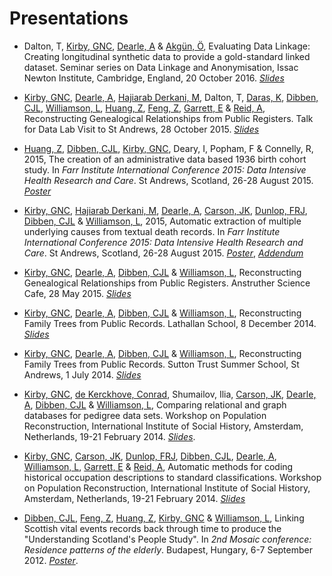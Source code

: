 # Presentations

* Dalton, T, [Kirby, GNC][1], [Dearle, A][2] & [Akgün, Ö][62], Evaluating Data Linkage: Creating longitudinal synthetic data to provide a gold-standard linked dataset. Seminar series on Data Linkage and Anonymisation, Issac Newton Institute, Cambridge, England, 20 October 2016. *[Slides][63]*

* [Kirby, GNC][1], [Dearle, A][2], [Hajiarab Derkani, M][3], Dalton, T, [Daras, K][4], [Dibben, CJL][5], [Williamson, L][6], [Huang, Z][7], [Feng, Z][8], [Garrett, E][9] & [Reid, A][10], Reconstructing Genealogical Relationships from Public Registers. Talk for Data Lab Visit to St Andrews, 28 October 2015. *[Slides][11]*

* [Huang, Z][12], [Dibben, CJL][13], [Kirby, GNC][14], Deary, I, Popham, F & Connelly, R, 2015, The creation of an administrative data based 1936 birth cohort study. In *Farr Institute International Conference 2015: Data Intensive Health Research and Care*. St Andrews, Scotland, 26-28 August 2015. *[Poster][15]*

* [Kirby, GNC][16], [Hajiarab Derkani, M][17], [Dearle, A][18], [Carson, JK][19], [Dunlop, FRJ][20], [Dibben, CJL][21] & [Williamson, L][22], 2015, Automatic extraction of multiple underlying causes from textual death records. In *Farr Institute International Conference 2015: Data Intensive Health Research and Care*. St Andrews, Scotland, 26-28 August 2015. *[Poster][23]*, *[Addendum][24]*

* [Kirby, GNC][25], [Dearle, A][26], [Dibben, CJL][27] & [Williamson, L][28], Reconstructing Genealogical Relationships from Public Registers. Anstruther Science Cafe, 28 May 2015. *[Slides][29]*

* [Kirby, GNC][30], [Dearle, A][31], [Dibben, CJL][32] & [Williamson, L][33], Reconstructing Family Trees from Public Records. Lathallan School, 8 December 2014. *[Slides][34]*

* [Kirby, GNC][35], [Dearle, A][36], [Dibben, CJL][37] & [Williamson, L][38], Reconstructing Family Trees from Public Records. Sutton Trust Summer School, St Andrews, 1 July 2014. *[Slides][39]*

* [Kirby, GNC][40], [de Kerckhove, Conrad][41], Shumailov, Ilia, [Carson, JK][42], [Dearle, A][43], [Dibben, CJL][44] & [Williamson, L][45], Comparing relational and graph databases for pedigree data sets. Workshop on Population Reconstruction, International Institute of Social History, Amsterdam, Netherlands, 19-21 February 2014. *[Slides][46]*.

* [Kirby, GNC][47], [Carson, JK][48], [Dunlop, FRJ][49], [Dibben, CJL][50], [Dearle, A][51], [Williamson, L][52], [Garrett, E][53] & [Reid, A][54], Automatic methods for coding historical occupation descriptions to standard classifications. Workshop on Population Reconstruction, International Institute of Social History, Amsterdam, Netherlands, 19-21 February 2014. *[Slides][55]*

* [Dibben, CJL][56], [Feng, Z][57], [Huang, Z][58], [Kirby, GNC][59] & [Williamson, L][60], Linking Scottish vital events records back through time to produce the \"Understanding Scotland\'s People Study\". In *2nd Mosaic conference: Residence patterns of the elderly*. Budapest, Hungary, 6-7 September 2012. *[Poster][61]*.

[1]:	https://risweb.st-andrews.ac.uk/portal/da/persons/graham-njal-cameron-kirby(4d01ed18-cde6-4dd6-9948-64451f43a1a7).html
[2]:	https://risweb.st-andrews.ac.uk/portal/da/persons/alan-dearle(2c185714-f33d-4d3a-9f98-9fe210cc3bdd).html
[3]:	http://masih.host.cs.st-andrews.ac.uk/
[4]:	http://sls.lscs.ac.uk/about/the-sls-team/dr-kostas-daras/
[5]:	https://risweb.st-andrews.ac.uk/portal/da/persons/christopher-john-lloyd-dibben(9361a0d3-e534-4772-9c37-0b744cc7a211).html
[6]:	https://risweb.st-andrews.ac.uk/portal/da/persons/lee-williamson(b3d25d36-0c89-48c4-ad99-d96829502488).html
[7]:	http://www.ed.ac.uk/schools-departments/geosciences/people?indv=3962&amp;cw_xml=person.html
[8]:	http://sls.lscs.ac.uk/about/the-sls-team/dr-zhiqiang-feng/
[9]:	http://www.geog.cam.ac.uk/people/garrett/
[10]:	http://www.geog.cam.ac.uk/people/reid/
[11]:	/files/data-lab-talk.pdf
[12]:	http://www.ed.ac.uk/schools-departments/geosciences/people?indv=3962&amp;cw_xml=person.html
[13]:	https://risweb.st-andrews.ac.uk/portal/da/persons/christopher-john-lloyd-dibben(9361a0d3-e534-4772-9c37-0b744cc7a211).html
[14]:	https://risweb.st-andrews.ac.uk/portal/da/persons/graham-njal-cameron-kirby(4d01ed18-cde6-4dd6-9948-64451f43a1a7).html
[15]:	/files/farr_poster_sls_cohort_2015.pdf
[16]:	https://risweb.st-andrews.ac.uk/portal/da/persons/graham-njal-cameron-kirby(4d01ed18-cde6-4dd6-9948-64451f43a1a7).html
[17]:	http://masih.host.cs.st-andrews.ac.uk/
[18]:	https://risweb.st-andrews.ac.uk/portal/da/persons/alan-dearle(2c185714-f33d-4d3a-9f98-9fe210cc3bdd).html
[19]:	https://risweb.st-andrews.ac.uk/portal/da/persons/jamie-kirk-carson(afa72717-3665-430a-91cc-10efe0fbff76).html
[20]:	https://risweb.st-andrews.ac.uk/portal/da/persons/fraser-robin-james-dunlop(5339ebb1-528c-4e15-ab7a-ba2c8c26bbc3).html
[21]:	https://risweb.st-andrews.ac.uk/portal/da/persons/christopher-john-lloyd-dibben(9361a0d3-e534-4772-9c37-0b744cc7a211).html
[22]:	https://risweb.st-andrews.ac.uk/portal/da/persons/lee-williamson(b3d25d36-0c89-48c4-ad99-d96829502488).html
[23]:	/files/farr_poster_2015.pdf
[24]:	/files/farr_poster_addendum_2015.pdf
[25]:	https://risweb.st-andrews.ac.uk/portal/da/persons/graham-njal-cameron-kirby(4d01ed18-cde6-4dd6-9948-64451f43a1a7).html
[26]:	https://risweb.st-andrews.ac.uk/portal/da/persons/alan-dearle(2c185714-f33d-4d3a-9f98-9fe210cc3bdd).html
[27]:	https://risweb.st-andrews.ac.uk/portal/da/persons/christopher-john-lloyd-dibben(9361a0d3-e534-4772-9c37-0b744cc7a211).html
[28]:	https://risweb.st-andrews.ac.uk/portal/da/persons/lee-williamson(b3d25d36-0c89-48c4-ad99-d96829502488).html
[29]:	/files/anstruther-science-cafe.pdf
[30]:	https://risweb.st-andrews.ac.uk/portal/da/persons/graham-njal-cameron-kirby(4d01ed18-cde6-4dd6-9948-64451f43a1a7).html
[31]:	https://risweb.st-andrews.ac.uk/portal/da/persons/alan-dearle(2c185714-f33d-4d3a-9f98-9fe210cc3bdd).html
[32]:	https://risweb.st-andrews.ac.uk/portal/da/persons/christopher-john-lloyd-dibben(9361a0d3-e534-4772-9c37-0b744cc7a211).html
[33]:	https://risweb.st-andrews.ac.uk/portal/da/persons/lee-williamson(b3d25d36-0c89-48c4-ad99-d96829502488).html
[34]:	/files/lathallan-school-talk.pdf
[35]:	https://risweb.st-andrews.ac.uk/portal/da/persons/graham-njal-cameron-kirby(4d01ed18-cde6-4dd6-9948-64451f43a1a7).html
[36]:	https://risweb.st-andrews.ac.uk/portal/da/persons/alan-dearle(2c185714-f33d-4d3a-9f98-9fe210cc3bdd).html
[37]:	https://risweb.st-andrews.ac.uk/portal/da/persons/christopher-john-lloyd-dibben(9361a0d3-e534-4772-9c37-0b744cc7a211).html
[38]:	https://risweb.st-andrews.ac.uk/portal/da/persons/lee-williamson(b3d25d36-0c89-48c4-ad99-d96829502488).html
[39]:	/files/sutton-trust-talk.pdf
[40]:	https://risweb.st-andrews.ac.uk/portal/da/persons/graham-njal-cameron-kirby(4d01ed18-cde6-4dd6-9948-64451f43a1a7).html
[41]:	https://www.linkedin.com/in/cfedk
[42]:	https://risweb.st-andrews.ac.uk/portal/da/persons/jamie-kirk-carson(afa72717-3665-430a-91cc-10efe0fbff76).html
[43]:	https://risweb.st-andrews.ac.uk/portal/da/persons/alan-dearle(2c185714-f33d-4d3a-9f98-9fe210cc3bdd).html
[44]:	https://risweb.st-andrews.ac.uk/portal/da/persons/christopher-john-lloyd-dibben(9361a0d3-e534-4772-9c37-0b744cc7a211).html
[45]:	https://risweb.st-andrews.ac.uk/portal/da/persons/lee-williamson(b3d25d36-0c89-48c4-ad99-d96829502488).html
[46]:	/files/amsterdam-database-slides.pdf
[47]:	https://risweb.st-andrews.ac.uk/portal/da/persons/graham-njal-cameron-kirby(4d01ed18-cde6-4dd6-9948-64451f43a1a7).html
[48]:	https://risweb.st-andrews.ac.uk/portal/da/persons/jamie-kirk-carson(afa72717-3665-430a-91cc-10efe0fbff76).html
[49]:	https://risweb.st-andrews.ac.uk/portal/da/persons/fraser-robin-james-dunlop(5339ebb1-528c-4e15-ab7a-ba2c8c26bbc3).html
[50]:	https://risweb.st-andrews.ac.uk/portal/da/persons/christopher-john-lloyd-dibben(9361a0d3-e534-4772-9c37-0b744cc7a211).html
[51]:	https://risweb.st-andrews.ac.uk/portal/da/persons/alan-dearle(2c185714-f33d-4d3a-9f98-9fe210cc3bdd).html
[52]:	https://risweb.st-andrews.ac.uk/portal/da/persons/lee-williamson(b3d25d36-0c89-48c4-ad99-d96829502488).html
[53]:	http://www.geog.cam.ac.uk/people/garrett/
[54]:	http://www.geog.cam.ac.uk/people/reid/
[55]:	/files/amsterdam-coding-slides.pdf
[56]:	https://risweb.st-andrews.ac.uk/portal/da/persons/christopher-john-lloyd-dibben(9361a0d3-e534-4772-9c37-0b744cc7a211).html
[57]:	https://risweb.st-andrews.ac.uk/portal/en/persons/zhiqiang-feng(c6e40a24-6a24-416b-afe8-73c3ef15abb3).html
[58]:	http://www.ed.ac.uk/schools-departments/geosciences/people?indv=3962&amp;cw_xml=person.html
[59]:	https://risweb.st-andrews.ac.uk/portal/da/persons/graham-njal-cameron-kirby(4d01ed18-cde6-4dd6-9948-64451f43a1a7).html
[60]:	https://risweb.st-andrews.ac.uk/portal/da/persons/lee-williamson(b3d25d36-0c89-48c4-ad99-d96829502488).html
[61]:	/files/mosaic-poster.pdf
[62]:   https://risweb.st-andrews.ac.uk/portal/en/persons/ozgur-akgun(3dd419ba-d78e-43f2-963a-7a34172bee01).html
[63]:   /files/ini_slides.pdf
